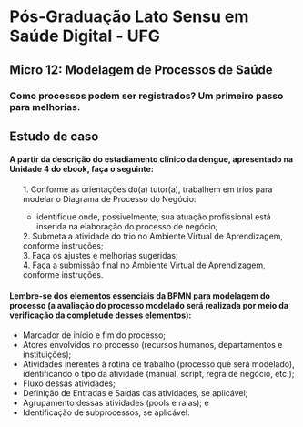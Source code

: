 # Pós-Graduação Lato Sensu em Saúde Digital - UFG
## Micro 12: Modelagem de Processos de Saúde
### Como processos podem ser registrados? Um primeiro passo para melhorias.
## Estudo de caso
#### A partir da descrição do estadiamento clínico da dengue, apresentado na Unidade 4 do ebook,  faça o seguinte:

<ul>
  1. Conforme as orientações do(a) tutor(a), trabalhem em trios para modelar o Diagrama de Processo do Negócio:</li>
    <ul>
      <li>identifique onde, possivelmente, sua atuação profissional está inserida na elaboração do processo de negócio;</li>
    </ul>
  2. Submeta a atividade do trio no Ambiente Virtual de Aprendizagem, conforme instruções; <br>
  3. Faça os ajustes e melhorias sugeridas; <br>
  4. Faça a submissão final no Ambiente Virtual de Aprendizagem, conforme instruções. <br>
</ul>

#### Lembre-se dos elementos essenciais da BPMN para modelagem do processo (a avaliação do processo modelado será realizada por meio da verificação da completude desses elementos):

<ul>
  <li>Marcador de início e fim do processo;</li>
  <li>Atores envolvidos no processo (recursos humanos, departamentos e instituições);</li>
  <li>Atividades inerentes à rotina de trabalho (processo que será modelado), identificando o tipo da atividade (manual, script, regra de negócio, etc.);</li>
  <li>Fluxo dessas atividades;</li>
  <li>Definição de Entradas e Saídas das atividades, se aplicável;</li>
  <li>Agrupamento dessas atividades (pools e raias); e</li>
  <li>Identificação de subprocessos, se aplicável.</li>
